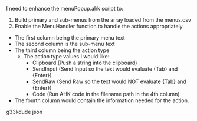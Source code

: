 I need to enhance the menuPopup.ahk script to:

1) Build primary and sub-menus from the array loaded from the menus.csv
2) Enable the MenuHandler function to handle the actions appropriately

- The first column being the primary menu text
- The second column is the sub-menu text
- The third column being the action type
  - The action type values I would like:
    - Clipboard  (Push a string into the clipboard)
    - SendInput  (Send Input so the text would evaluate {Tab} and {Enter})
    - SendRaw    (Send Raw so the text would NOT evaluate {Tab} and {Enter})
    - Code       (Run AHK code in the filename path in the 4th column)
- The fourth column would contain the information needed for the action.



g33kdude json 

